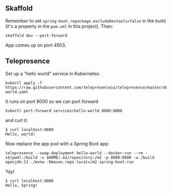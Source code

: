 
## Skaffold

Remember to set `spring-boot.repackage.excludeDevtools=false` in the build (it's a property in the `pom.xml` in this project). Then:

```
skaffold dev --port-forward
```

App comes up on port 4503.

## Telepresence

Set up a "hello world" service in Kubernetes:

```
kubectl apply -f https://raw.githubusercontent.com/telepresenceio/telepresence/master/docs/tutorials/hello-world.yaml
```

It runs on port 8000 so we can port forward

```
kubectl port-forward services/hello-world 8080:8000
```

and curl it:

```
$ curl localhost:8080
Hello, world!
```

Now replace the app pod with a Spring Boot app:

```
telepresence --swap-deployment hello-world --docker-run --rm -v$(pwd):/build -v $HOME/.m2/repository:/m2 -p 8000:8000 -w /build openjdk:11 ./mvnw -Dmaven.repo.local=/m2 spring-boot:run
```

Yay!

```
$ curl localhost:8080
Hello, Spring!
```